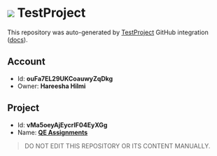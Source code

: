 # ![](https://s3.amazonaws.com/storage-static.testproject.io/logos/TP-Logo-Square.svg) TestProject

This repository was auto-generated by [TestProject](https://testproject.io) GitHub integration ([docs](https://docs.testproject.io/testproject-integrations/github-integration)).

## Account
* Id: **ouFa7EL29UKCoauwyZqDkg**
* Owner: **Hareesha Hilmi**

## Project
* Id: **vMa5oeyAjEycrIF04EyXGg**
* Name: **[QE Assignments](https://app.testproject.io/#/projects/1172234/tests)**

> DO NOT EDIT THIS REPOSITORY OR ITS CONTENT MANUALLY.
